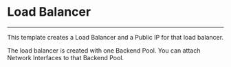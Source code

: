 # Load Balancer
---

This template creates a Load Balancer and a Public IP for that load balancer.

The load balancer is created with one Backend Pool. You can attach Network Interfaces
to that Backend Pool.
